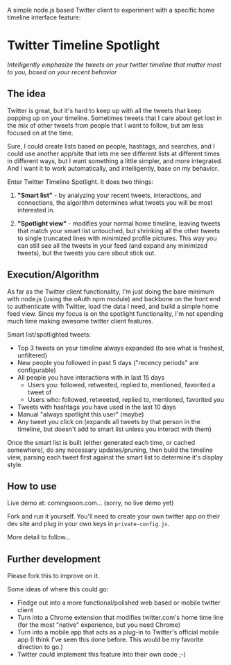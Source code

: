 A simple node.js based Twitter client to experiment with a specific home timeline interface feature:

Twitter Timeline Spotlight
==========================

_Intelligently emphasize the tweets on your twitter timeline that matter most to you, based on your recent behavior_


 The idea
 ------------
 
 Twitter is great, but it's hard to keep up with all the tweets that keep popping up on your timeline.  Sometimes tweets that I care about get lost in the mix of other tweets from people that I want to follow, but am less focused on at the time.  
 
 Sure, I could create lists based on people, hashtags, and searches, and I could use another app/site that lets me see different lists at different times in different ways, but I want something a little simpler, and more integrated.  And I want it to work automatically, and intelligently, base on my behavior.
 
 Enter Twitter Timeline Spotlight.  It does two things:

 1. __"Smart list"__ - by analyzing your recent tweets, interactions, and connections, the algorithm determines what tweets you will be most interested in.

 2. __"Spotlight view"__ - modifies your normal home timeline, leaving tweets that match your smart list untouched, but shrinking all the other tweets to single truncated lines with minimized profile pictures.  This way you can still see all the tweets in your feed (and expand any minimized tweets), but the tweets you care about stick out.


 Execution/Algorithm
 -------------------
 
 As far as the Twitter client functionality, I'm just doing the bare minimum with node.js (using the oAuth npm module) and backbone on the front end to authenticate with Twitter, load the data I need, and build a simple home feed view.  Since my focus is on the spotlight functionality, I'm not spending much time making awesome twitter client features.
 
Smart list/spotlighted tweets:
- Top 3 tweets on your timeline always expanded (to see what is freshest, unfiltered)
- New people you followed in past 5 days ("recency periods" are configurable)
- All people you have interactions with in last 15 days
  - Users you: followed, retweeted, replied to, mentioned, favorited a tweet of
  - Users who: followed, retweeted, replied to, mentioned, favorited you
- Tweets with hashtags you have used in the last 10 days
- Manual "always spotlight this user" (maybe)
- Any tweet you click on (expands all tweets by that person in the timeline, but doesn't add to smart list unless you interact with them)

Once the smart list is built (either generated each time, or cached somewhere), do any necessary updates/pruning, then build the timeline view, parsing each tweet first against the smart list to determine it's display style.


How to use
----------

Live demo at: comingsoon.com... (sorry, no live demo yet)

Fork and run it yourself.  You'll need to create your own twitter app on their dev site and plug in your own keys in `private-config.js`.

More detail to follow...


Further development
-------------------

Please fork this to improve on it.

Some ideas of where this could go:

 - Fledge out into a more functional/polished web based or mobile twitter client
 - Turn into a Chrome extension that modifies twitter.com's home time line (for the most "native" experience, but you need Chrome)
 - Turn into a mobile app that acts as a plug-in to Twitter's official mobile app (I think I've seen this done before.  This would be my favorite direction to go.)
 - Twitter could implement this feature into their own code ;-)

